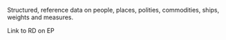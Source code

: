 Structured, reference data on people, places, polities, commodities, ships, weights and measures.

Link to RD on EP
